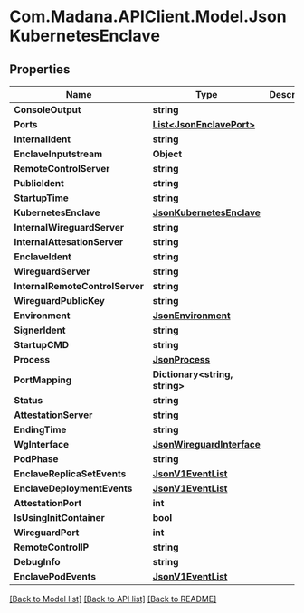 
# Com.Madana.APIClient.Model.JsonKubernetesEnclave

## Properties

Name | Type | Description | Notes
------------ | ------------- | ------------- | -------------
**ConsoleOutput** | **string** |  | [optional] 
**Ports** | [**List&lt;JsonEnclavePort&gt;**](JsonEnclavePort.md) |  | [optional] 
**InternalIdent** | **string** |  | [optional] 
**EnclaveInputstream** | **Object** |  | [optional] 
**RemoteControlServer** | **string** |  | [optional] 
**PublicIdent** | **string** |  | [optional] 
**StartupTime** | **string** |  | [optional] 
**KubernetesEnclave** | [**JsonKubernetesEnclave**](JsonKubernetesEnclave.md) |  | [optional] 
**InternalWireguardServer** | **string** |  | [optional] 
**InternalAttesationServer** | **string** |  | [optional] 
**EnclaveIdent** | **string** |  | [optional] 
**WireguardServer** | **string** |  | [optional] 
**InternalRemoteControlServer** | **string** |  | [optional] 
**WireguardPublicKey** | **string** |  | [optional] 
**Environment** | [**JsonEnvironment**](JsonEnvironment.md) |  | [optional] 
**SignerIdent** | **string** |  | [optional] 
**StartupCMD** | **string** |  | [optional] 
**Process** | [**JsonProcess**](JsonProcess.md) |  | [optional] 
**PortMapping** | **Dictionary&lt;string, string&gt;** |  | [optional] 
**Status** | **string** |  | [optional] 
**AttestationServer** | **string** |  | [optional] 
**EndingTime** | **string** |  | [optional] 
**WgInterface** | [**JsonWireguardInterface**](JsonWireguardInterface.md) |  | [optional] 
**PodPhase** | **string** |  | [optional] 
**EnclaveReplicaSetEvents** | [**JsonV1EventList**](JsonV1EventList.md) |  | [optional] 
**EnclaveDeploymentEvents** | [**JsonV1EventList**](JsonV1EventList.md) |  | [optional] 
**AttestationPort** | **int** |  | [optional] 
**IsUsingInitContainer** | **bool** |  | [optional] 
**WireguardPort** | **int** |  | [optional] 
**RemoteControlIP** | **string** |  | [optional] 
**DebugInfo** | **string** |  | [optional] 
**EnclavePodEvents** | [**JsonV1EventList**](JsonV1EventList.md) |  | [optional] 

[[Back to Model list]](../README.md#documentation-for-models)
[[Back to API list]](../README.md#documentation-for-api-endpoints)
[[Back to README]](../README.md)

